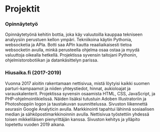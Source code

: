 # Projektit

<h3>Opinnäytetyö</h3>

Opinnäytetyönä kehitin bottia, joka käy valuutoilla kauppaa tekniseen analyysiin perustuen kellon ympäri. Tekniikoina käytin Pythonia, websocketia ja APIa. Botti saa APIn kautta reaaliaikaisesti tietoa websocketin avulla, minkä perusteella ohjelma osaa ostaa ja myydä valuuttoja oikealla hetkellä. Projektissa syvensin taitojani Pythonin, ohjelmistorobotiikan ja datankäsittelyn parissa.

<h3>Hiusaika.fi (2017-2019)</h3>

Vuonna 2017 aloitin rakentamaan nettisivua, mistä löytyisi kaikki suomen parturi-kampaamot ja niiden yhteystiedot, hinnat, aukioloajat ja varauskalenterit. Projektissa syvensin osaamista HTML, CSS, JavaScript, ja PHP-ohjelmointikielissä. Näiden lisäksi tutustuin Adoben Illustratoriin ja Photoshoppiin logon ja taustakuvan suunnittelussa. Sivuston liikennettä seurasin Google Analyticin avulla. Markkinointi tapahtui lähinnä sosiaalisen median ja sähköpostimarkkinoinnin avulla. Nettisivua työstettiin yhdessä toisen mikkeliläisen pienyrittäjän kanssa. Sivuston kehitys ja ylläpito lopetettu vuoden 2019 aikana.
